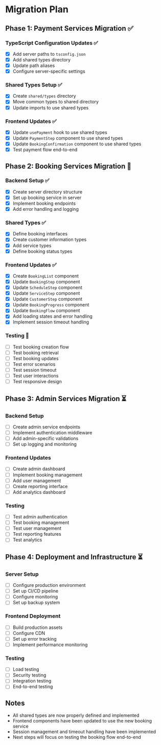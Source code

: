 # Migration Plan

## Phase 1: Payment Services Migration ✅

### TypeScript Configuration Updates ✅
- [x] Add server paths to `tsconfig.json`
- [x] Add shared types directory
- [x] Update path aliases
- [x] Configure server-specific settings

### Shared Types Setup ✅
- [x] Create `shared/types` directory
- [x] Move common types to shared directory
- [x] Update imports to use shared types

### Frontend Updates ✅
- [x] Update `usePayment` hook to use shared types
- [x] Update `PaymentStep` component to use shared types
- [x] Update `BookingConfirmation` component to use shared types
- [x] Test payment flow end-to-end

## Phase 2: Booking Services Migration 🚧

### Backend Setup ✅
- [x] Create server directory structure
- [x] Set up booking service in server
- [x] Implement booking endpoints
- [x] Add error handling and logging

### Shared Types ✅
- [x] Define booking interfaces
- [x] Create customer information types
- [x] Add service types
- [x] Define booking status types

### Frontend Updates ✅
- [x] Create `BookingList` component
- [x] Update `BookingStep` component
- [x] Update `ScheduleStep` component
- [x] Update `ServiceStep` component
- [x] Update `CustomerStep` component
- [x] Update `BookingProgress` component
- [x] Update `BookingFlow` component
- [x] Add loading states and error handling
- [x] Implement session timeout handling

### Testing 🚧
- [ ] Test booking creation flow
- [ ] Test booking retrieval
- [ ] Test booking updates
- [ ] Test error scenarios
- [ ] Test session timeout
- [ ] Test user interactions
- [ ] Test responsive design

## Phase 3: Admin Services Migration ⏳

### Backend Setup
- [ ] Create admin service endpoints
- [ ] Implement authentication middleware
- [ ] Add admin-specific validations
- [ ] Set up logging and monitoring

### Frontend Updates
- [ ] Create admin dashboard
- [ ] Implement booking management
- [ ] Add user management
- [ ] Create reporting interface
- [ ] Add analytics dashboard

### Testing
- [ ] Test admin authentication
- [ ] Test booking management
- [ ] Test user management
- [ ] Test reporting features
- [ ] Test analytics

## Phase 4: Deployment and Infrastructure ⏳

### Server Setup
- [ ] Configure production environment
- [ ] Set up CI/CD pipeline
- [ ] Configure monitoring
- [ ] Set up backup system

### Frontend Deployment
- [ ] Build production assets
- [ ] Configure CDN
- [ ] Set up error tracking
- [ ] Implement performance monitoring

### Testing
- [ ] Load testing
- [ ] Security testing
- [ ] Integration testing
- [ ] End-to-end testing

## Notes
- All shared types are now properly defined and implemented
- Frontend components have been updated to use the new booking service
- Session management and timeout handling have been implemented
- Next steps will focus on testing the booking flow end-to-end 